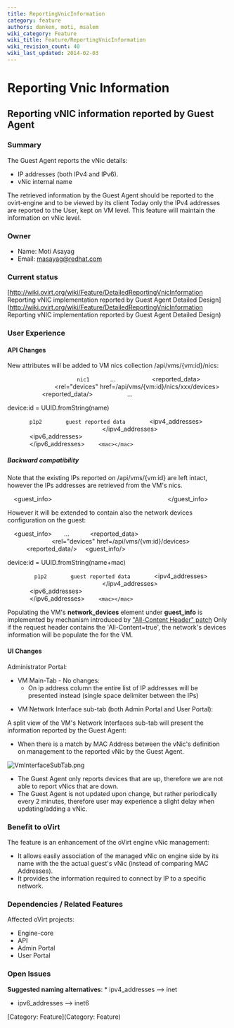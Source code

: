 ```yaml
---
title: ReportingVnicInformation
category: feature
authors: danken, moti, msalem
wiki_category: Feature
wiki_title: Feature/ReportingVnicInformation
wiki_revision_count: 40
wiki_last_updated: 2014-02-03
---
```


# Reporting Vnic Information

## Reporting vNIC information reported by Guest Agent

### Summary

The Guest Agent reports the vNic details:

*   IP addresses (both IPv4 and IPv6).
*   vNic internal name

The retrieved information by the Guest Agent should be reported to the ovirt-engine and to be viewed by its client
Today only the IPv4 addresses are reported to the User, kept on VM level. This feature will maintain the information on vNic level.

### Owner

*   Name: Moti Asayag
*   Email: masayag@redhat.com

### Current status

[http://wiki.ovirt.org/wiki/Feature/DetailedReportingVnicInformation Reporting vNIC implementation reported by Guest Agent Detailed Design](http://wiki.ovirt.org/wiki/Feature/DetailedReportingVnicInformation Reporting vNIC implementation reported by Guest Agent Detailed Design)

### User Experience

#### API Changes

New attributes will be added to VM nics collection /api/vms/{vm:id}/nics:

`   `<nics>
`       `<nic id="56d6d62f-6af0-4c02-8500-4be041180031">
`           `<name>`nic1`</name>
                 ...
`           `<reported_data>
`               `<rel="devices" href=/api/vms/{vm:id}/nics/xxx/devices>
`           `<reported_data/>
`      `<nic/>
             ...
`   `</nics>

device:id = UUID.fromString(name)

<device id={device:id} href=/api/vms/{vm:id}/devices/{device:id}>

`       `<name>`p1p2`</name>
`       `<description>`guest reported data`</description>
`       `<ipv4_addresses>
`           `<ip address="1.1.1.1"/>
`           `<ip address="2.2.2.2"/>
`       `</ipv4_addresses>
`       `<ipv6_addresses>
`           `<ip address="2001:0db8:85a3:0042:0000:8a2e:0370:7335"/>
`           `<ip address="2001:0db8:85a3:0042:0000:8a2e:0370:7336"/>
`       `</ipv6_addresses>
             `<mac></mac>`        

</device>

##### Backward compatibility

Note that the existing IPs reported on /api/vms/{vm:id} are left intact, however the IPs addresses are retrieved from the VM's nics.

`  `<guest_info>
`      `<ips>
`          `<ip address="1.1.1.1"/>
`          `<ip address="2.2.2.2"/>
`      `</ips>
`  `</guest_info>

However it will be extended to contain also the network devices configuration on the guest:

`  `<guest_info>
            ...
`      `<reported_data>
`          `<network>
`              `<rel="devices" href=/api/vms/{vm:id}/devices>
`          `</network>
`      `<reported_data/>
`  `<guest_info/>

device:id = UUID.fromString(name+mac)

` `<device id={device:id} href=/api/vms/{vm:id}/devices/{device:id}>
`       `<name>`p1p2`</name>
`       `<description>`guest reported data`</description>
`       `<ipv4_addresses>
`           `<ip address="1.1.1.1"/>
`           `<ip address="2.2.2.2"/>
`       `</ipv4_addresses>
`       `<ipv6_addresses>
`           `<ip address="2001:0db8:85a3:0042:0000:8a2e:0370:7335"/>
`           `<ip address="2001:0db8:85a3:0042:0000:8a2e:0370:7336"/>
`       `</ipv6_addresses>
             `<mac></mac>`        
` `</device>
            

Populating the VM's **network_devices** element under **guest_info** is implemented by mechanism introduced by ["All-Content Header" patch](http://gerrit.ovirt.org/#/c/9815)
Only if the request header contains the 'All-Content=true', the network's devices information will be populate the for the VM.

#### UI Changes

Administrator Portal:

*   VM Main-Tab - No changes:
    -   On ip address column the entire list of IP addresses will be presented instead (single space delimiter between the IPs)

<!-- -->

*   VM Network Interface sub-tab (both Admin Portal and User Portal):

A split view of the VM's Network Interfaces sub-tab will present the information reported by the Guest Agent:

*   When there is a match by MAC Address between the vNic's definition on management to the reported vNic by the Guest Agent.

![](VmInterfaceSubTab.png "VmInterfaceSubTab.png")

*   The Guest Agent only reports devices that are up, therefore we are not able to report vNics that are down.
*   The Guest Agent is not updated upon change, but rather periodically every 2 minutes, therefore user may experience a slight delay when updating/adding a vNic.

### Benefit to oVirt

The feature is an enhancement of the oVirt engine vNic management:

*   It allows easily association of the managed vNic on engine side by its name with the the actual guest's vNic (instead of comparing MAC Addresses).
*   It provides the information required to connect by IP to a specific network.

### Dependencies / Related Features

Affected oVirt projects:

*   Engine-core
*   API
*   Admin Portal
*   User Portal

### Open Issues

**Suggested naming alternatives**:
\* ipv4_addresses --> inet

*   ipv6_addresses --> inet6

[Category: Feature](Category: Feature)
